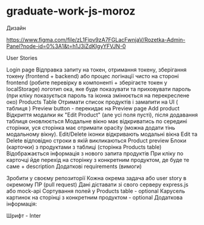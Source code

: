# graduate-work-js-moroz
Дизайн

https://www.figma.com/file/zL1Fipv9zA7FGLacFwnjaV/Rozetka-Admin-Panel?node-id=0%3A1&t=h1J3iZdKIgyYFVJN-0

User Stories

Login page
Відправка запиту на токен, отримання токену, зберігання токену (frontend + backend) або процес логінації чисто на стороні frontend (робите перевірку в компоненті + зберігаєте токен у localStorage)
логотип ока, яке буде показувати та приховувати пароль (при кліку показуєтьcя пароль та іконка змінюється на перекреслене око)
Products Table
Отримати список продуктів і замапити на UI ( таблиця )
Preview button - перекидає на Preview page
Add product
Відкриття модалки як "Edit Product" (але усі поля пусті), після додавання таблиця оновлюється
Модальне вікно має відкриватись по середині сторінки, уся сторінка має отримати opacity (можна додати тінь модальному вікну).
Edit/Delete іконки відкривають модальні вікна Edit та Delete відповідно строки в якій викликаються
Product preview
Блоки (карточки) з продуктами з таблиці (сторінка Products table)
Відображається інформація з нового запита продуктів
При кліку по карточці йде перехід на сторінку з конкретним продуктом, де буде те саме + description
Додаткові requirements (вимоги)

Зробити у своєму репозиторії
Кожна окрема задача або user story в окремому ПР (pull request)
Дані діставати зі свого серверу express.js або mock-api
Сортування полей у Products table - optional
Карусель картинок на сторінці з конкретним продуктом - optional
Додаткова інформація:

Шрифт - Inter
